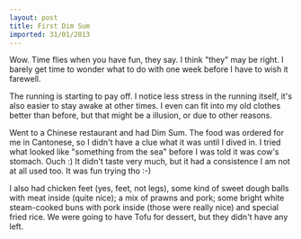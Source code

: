 ```yaml
---
layout: post
title: First Dim Sum
imported: 31/01/2013
---
```


Wow. Time flies when you have fun, they say. I think "they" may be right. I barely get
time to wonder what to do with one week before I have to wish it farewell.

The running is starting to pay off. I notice less stress in the running itself, it's also
easier to stay awake at other times. I even can fit into my old clothes better than
before, but that might be a illusion, or due to other reasons.

Went to a Chinese restaurant and had Dim Sum. The food was ordered for me in Cantonese, so
I didn't have a clue what it was until I dived in. I tried what looked like "something
from the sea" before I was told it was cow's stomach. Ouch :) It didn't taste very much,
but it had a consistence I am not at all used too. It was fun trying tho :-)

I also had chicken feet (yes, feet, not legs), some kind of sweet dough balls with meat
inside (quite nice); a mix of prawns and pork; some bright white steam-cooked buns with
pork inside (those were really nice) and special fried rice. We were going to have Tofu
for dessert, but they didn't have any left.
